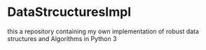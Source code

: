 # DataStrcucturesImpl
this a repository containing my own implementation of robust data structures and Algorithms in Python 3
